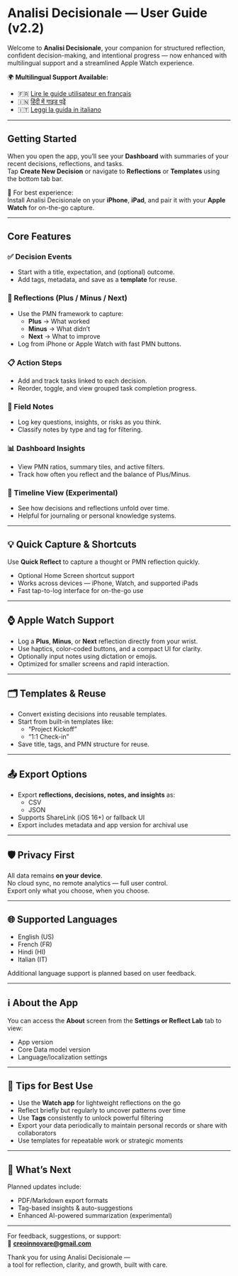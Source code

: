 # Analisi Decisionale — User Guide (v2.2)

Welcome to **Analisi Decisionale**, your companion for structured reflection, confident decision-making, and intentional progress — now enhanced with multilingual support and a streamlined Apple Watch experience.

🌍 **Multilingual Support Available:**
- 🇫🇷 [Lire le guide utilisateur en français](user-guide.fr.md)
- 🇮🇳 [हिंदी में गाइड पढ़ें](user-guide.hi.md)
- 🇮🇹 [Leggi la guida in italiano](user-guide.it.md)

---

## Getting Started

When you open the app, you’ll see your **Dashboard** with summaries of your recent decisions, reflections, and tasks.  
Tap **Create New Decision** or navigate to **Reflections** or **Templates** using the bottom tab bar.

📱 For best experience:  
Install Analisi Decisionale on your **iPhone**, **iPad**, and pair it with your **Apple Watch** for on-the-go capture.

---

## Core Features

### ✅ Decision Events
- Start with a title, expectation, and (optional) outcome.
- Add tags, metadata, and save as a **template** for reuse.

### 🧠 Reflections (Plus / Minus / Next)
- Use the PMN framework to capture:
  - **Plus** → What worked
  - **Minus** → What didn’t
  - **Next** → What to improve
- Log from iPhone or Apple Watch with fast PMN buttons.

### 📋 Action Steps
- Add and track tasks linked to each decision.
- Reorder, toggle, and view grouped task completion progress.

### 📝 Field Notes
- Log key questions, insights, or risks as you think.
- Classify notes by type and tag for filtering.

### 📊 Dashboard Insights
- View PMN ratios, summary tiles, and active filters.
- Track how often you reflect and the balance of Plus/Minus.

### 📆 Timeline View (Experimental)
- See how decisions and reflections unfold over time.
- Helpful for journaling or personal knowledge systems.

---

## 💡 Quick Capture & Shortcuts

Use **Quick Reflect** to capture a thought or PMN reflection quickly.

- Optional Home Screen shortcut support
- Works across devices — iPhone, Watch, and supported iPads
- Fast tap-to-log interface for on-the-go use

---

## ⌚ Apple Watch Support

- Log a **Plus**, **Minus**, or **Next** reflection directly from your wrist.
- Use haptics, color-coded buttons, and a compact UI for clarity.
- Optionally input notes using dictation or emojis.
- Optimized for smaller screens and rapid interaction.

---

## 🗂 Templates & Reuse

- Convert existing decisions into reusable templates.
- Start from built-in templates like:
  - “Project Kickoff”
  - “1:1 Check-in”
- Save title, tags, and PMN structure for reuse.

---

## 📤 Export Options

- Export **reflections, decisions, notes, and insights** as:
  - CSV
  - JSON
- Supports ShareLink (iOS 16+) or fallback UI
- Export includes metadata and app version for archival use

---

## 🛡 Privacy First

All data remains **on your device**.  
No cloud sync, no remote analytics — full user control.  
Export only what you choose, when you choose.

---

## 🌐 Supported Languages

- English (US)
- French (FR)
- Hindi (HI)
- Italian (IT)

Additional language support is planned based on user feedback.

---

## ℹ️ About the App

You can access the **About** screen from the **Settings or Reflect Lab** tab to view:
- App version
- Core Data model version
- Language/localization settings

---

## 🔁 Tips for Best Use

- Use the **Watch app** for lightweight reflections on the go  
- Reflect briefly but regularly to uncover patterns over time  
- Use **Tags** consistently to unlock powerful filtering  
- Export your data periodically to maintain personal records or share with collaborators  
- Use templates for repeatable work or strategic moments  

---

## 🚀 What’s Next

Planned updates include:
- PDF/Markdown export formats  
- Tag-based insights & auto-suggestions  
- Enhanced AI-powered summarization (experimental)

---

For feedback, suggestions, or support:  
📧 **creoinnovare@gmail.com**

Thank you for using Analisi Decisionale —  
a tool for reflection, clarity, and growth, built with care.

